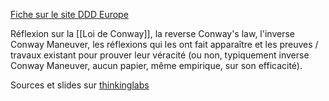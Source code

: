 [Fiche sur le site DDD Europe](https://2024.dddeurope.com/program/shades-of-conways-law/)

Réflexion sur la [[Loi de Conway]], la reverse Conway's law, l'inverse Conway Maneuver, les réflexions qui les ont fait apparaître et les preuves / travaux existant pour prouver leur véracité (ou non, typiquement inverse Conway Maneuver, aucun papier, même empirique, sur son efficacité).

Sources et slides sur [thinkinglabs](https://thinkinglabs.io/talks/2022/08/26/shades-of-conways-law.html)